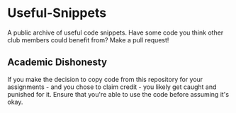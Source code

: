 # Useful-Snippets
A public archive of useful code snippets. Have some code you think other club members could benefit from? Make a pull request!

## Academic Dishonesty
If you make the decision to copy code from this repository for your assignments - and you chose to claim credit - you likely get caught and punished for it. Ensure that you're able to use the code before assuming it's okay.
